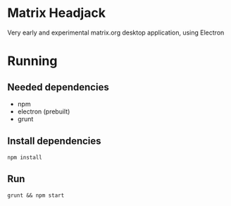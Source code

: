 # Matrix Headjack

Very early and experimental matrix.org desktop application, using Electron

# Running

## Needed dependencies

* npm
* electron (prebuilt)
* grunt

## Install dependencies

`npm install`

## Run

`grunt && npm start`
